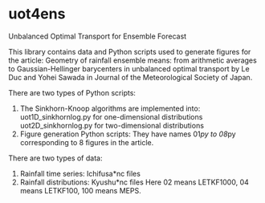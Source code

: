 # uot4ens
Unbalanced Optimal Transport for Ensemble Forecast

This library contains data and Python scripts used to generate figures for the article:
Geometry of rainfall ensemble means: from arithmetic averages to Gaussian-Hellinger barycenters in unbalanced optimal transport
by Le Duc and Yohei Sawada
in Journal of the Meteorological Society of Japan.

There are two types of Python scripts:
1. The Sinkhorn-Knoop algorithms are implemented into:
uot1D_sinkhornlog.py for one-dimensional distributions
uot2D_sinkhornlog.py for two-dimensional distributions
2. Figure generation Python scripts:
They have names 01*py to 08*py corresponding to 8 figures in the article.

There are two types of data:
1. Rainfall time series: Ichifusa*nc files
2. Rainfall distributions: Kyushu*nc files
Here 02 means LETKF1000, 04 means LETKF100, 100 means MEPS.
